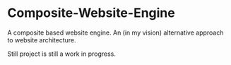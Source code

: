 Composite-Website-Engine
========================

A composite based website engine. An (in my vision) alternative approach to website architecture.


Still project is still a work in progress.